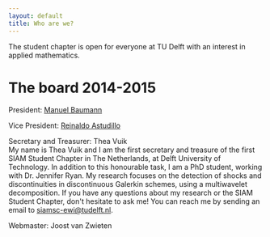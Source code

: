 ```yaml
---
layout: default
title: Who are we?
---
```


The student chapter is open for everyone at TU Delft with an interest in applied mathematics.

The board 2014-2015
===================

President: [Manuel Baumann]
<!-- <img src="images/manuel.jpg" alt="Drawing" style="width: 150px;"/>  -->

Vice President: [Reinaldo Astudillo]

Secretary and Treasurer: Thea Vuik <br>My name is Thea Vuik and I am the first secretary and treasure of the first SIAM Student Chapter in The Netherlands, at Delft University of Technology. In addition to this honourable task, I am a PhD student, working with Dr. Jennifer Ryan. My research focuses on the detection of shocks and discontinuities in discontinuous Galerkin schemes, using a multiwavelet decomposition. If you have any questions about my research or the SIAM Student Chapter, don't hesitate to ask me! You can reach me by sending an email to [siamsc-ewi@tudelft.nl].


Webmaster: Joost van Zwieten


[Manuel Baumann]: http://www.manuelbaumann.de
[Reinaldo Astudillo]: http://ta.twi.tudelft.nl/nw/users/rastudillo/
[siamsc-ewi@tudelft.nl]: mailto:siamsc-ewi@tudelft.nl
